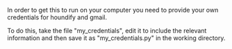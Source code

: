 In order to get this to run on your computer you need to provide your own credentials for houndify
and gmail.

To do this, take the file "my_credentials", edit it to include the relevant information and then
save it as "my_credentials.py" in the working directory.
